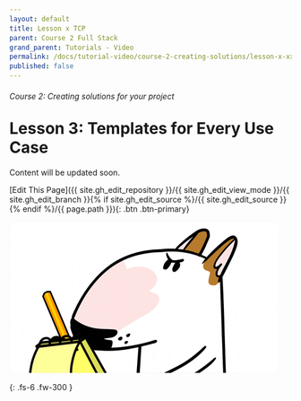 ```yaml
---
layout: default
title: Lesson x TCP
parent: Course 2 Full Stack
grand_parent: Tutorials - Video
permalink: /docs/tutorial-video/course-2-creating-solutions/lesson-x-xxxxxx
published: false
---
```

<h6>Course 2: Creating solutions for your project</h6>
<h1 style="margin-top:0">Lesson 3: Templates for Every Use Case</h1>


Content will be updated soon.

[Edit This Page]({{ site.gh_edit_repository }}/{{ site.gh_edit_view_mode }}/{{ site.gh_edit_branch }}{% if site.gh_edit_source %}/{{ site.gh_edit_source }}{% endif %}/{{ page.path }}){: .btn .btn-primary}


![Be the First](/assets/images/blank-page.gif)


{: .fs-6 .fw-300 }